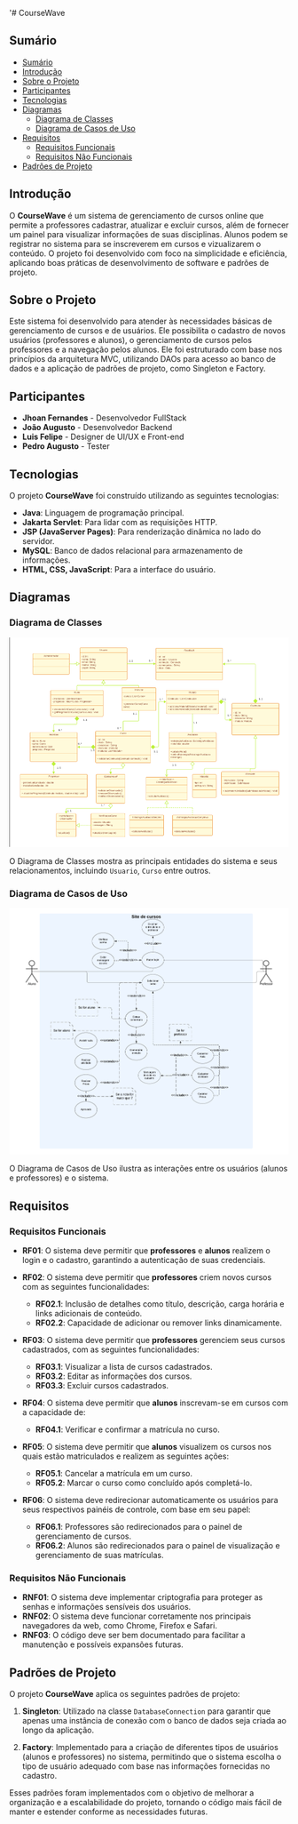 '# CourseWave

## Sumário

- [Sumário](#sumário)
- [Introdução](#introdução)
- [Sobre o Projeto](#sobre-o-projeto)
- [Participantes](#participantes)
- [Tecnologias](#tecnologias)
- [Diagramas](#diagramas)
  - [Diagrama de Classes](#diagrama-de-classes)
  - [Diagrama de Casos de Uso](#diagrama-de-casos-de-uso)
- [Requisitos](#requisitos)
  - [Requisitos Funcionais](#requisitos-funcionais)
  - [Requisitos Não Funcionais](#requisitos-não-funcionais)
- [Padrões de Projeto](#padrões-de-projeto)
## Introdução

O **CourseWave** é um sistema de gerenciamento de cursos online que permite a professores cadastrar, atualizar e excluir cursos, além de fornecer um painel para visualizar informações de suas disciplinas. Alunos podem se registrar no sistema para se inscreverem em cursos e vizualizarem o conteúdo. O projeto foi desenvolvido com foco na simplicidade e eficiência, aplicando boas práticas de desenvolvimento de software e padrões de projeto.


## Sobre o Projeto

Este sistema foi desenvolvido para atender às necessidades básicas de gerenciamento de cursos e de usuários. Ele possibilita o cadastro de novos usuários (professores e alunos), o gerenciamento de cursos pelos professores e a navegação pelos alunos. Ele foi estruturado com base nos princípios da arquitetura MVC, utilizando DAOs para acesso ao banco de dados e a aplicação de padrões de projeto, como Singleton e Factory.

## Participantes

- **Jhoan Fernandes** - Desenvolvedor FullStack
- **João Augusto** - Desenvolvedor Backend
- **Luis Felipe** - Designer de UI/UX e Front-end
- **Pedro Augusto** - Tester

## Tecnologias

O projeto **CourseWave** foi construído utilizando as seguintes tecnologias:

- **Java**: Linguagem de programação principal.
- **Jakarta Servlet**: Para lidar com as requisições HTTP.
- **JSP (JavaServer Pages)**: Para renderização dinâmica no lado do servidor.
- **MySQL**: Banco de dados relacional para armazenamento de informações.
- **HTML, CSS, JavaScript**: Para a interface do usuário.

## Diagramas

### Diagrama de Classes

![Diagrama de Classes](assets/img/class_diagram.png)

O Diagrama de Classes mostra as principais entidades do sistema e seus relacionamentos, incluindo `Usuario`, `Curso` entre outros.

### Diagrama de Casos de Uso

![Diagrama de Casos de Uso](assets/img/UC_diagram.png)

O Diagrama de Casos de Uso ilustra as interações entre os usuários (alunos e professores) e o sistema.

## Requisitos

### Requisitos Funcionais

- **RF01**: O sistema deve permitir que **professores** e **alunos** realizem o login e o cadastro, garantindo a autenticação de suas credenciais.

- **RF02**: O sistema deve permitir que **professores** criem novos cursos com as seguintes funcionalidades:
  - **RF02.1**: Inclusão de detalhes como título, descrição, carga horária e links adicionais de conteúdo.
  - **RF02.2**: Capacidade de adicionar ou remover links dinamicamente.

- **RF03**: O sistema deve permitir que **professores** gerenciem seus cursos cadastrados, com as seguintes funcionalidades:
  - **RF03.1**: Visualizar a lista de cursos cadastrados.
  - **RF03.2**: Editar as informações dos cursos.
  - **RF03.3**: Excluir cursos cadastrados.

- **RF04**: O sistema deve permitir que **alunos** inscrevam-se em cursos com a capacidade de:
  - **RF04.1**: Verificar e confirmar a matrícula no curso.

- **RF05**: O sistema deve permitir que **alunos** visualizem os cursos nos quais estão matriculados e realizem as seguintes ações:
  - **RF05.1**: Cancelar a matrícula em um curso.
  - **RF05.2**: Marcar o curso como concluído após completá-lo.

- **RF06**: O sistema deve redirecionar automaticamente os usuários para seus respectivos painéis de controle, com base em seu papel:
  - **RF06.1**: Professores são redirecionados para o painel de gerenciamento de cursos.
  - **RF06.2**: Alunos são redirecionados para o painel de visualização e gerenciamento de suas matrículas.

### Requisitos Não Funcionais

- **RNF01**: O sistema deve implementar criptografia para proteger as senhas e informações sensíveis dos usuários.
- **RNF02**: O sistema deve funcionar corretamente nos principais navegadores da web, como Chrome, Firefox e Safari.
- **RNF03**: O código deve ser bem documentado para facilitar a manutenção e possíveis expansões futuras.

## Padrões de Projeto

O projeto **CourseWave** aplica os seguintes padrões de projeto:

1. **Singleton**: Utilizado na classe `DatabaseConnection` para garantir que apenas uma instância de conexão com o banco de dados seja criada ao longo da aplicação.
   
2. **Factory**: Implementado para a criação de diferentes tipos de usuários (alunos e professores) no sistema, permitindo que o sistema escolha o tipo de usuário adequado com base nas informações fornecidas no cadastro.

Esses padrões foram implementados com o objetivo de melhorar a organização e a escalabilidade do projeto, tornando o código mais fácil de manter e estender conforme as necessidades futuras.